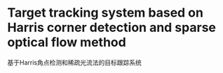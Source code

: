 # Target tracking system based on Harris corner detection and sparse optical flow method
 基于Harris角点检测和稀疏光流法的目标跟踪系统
